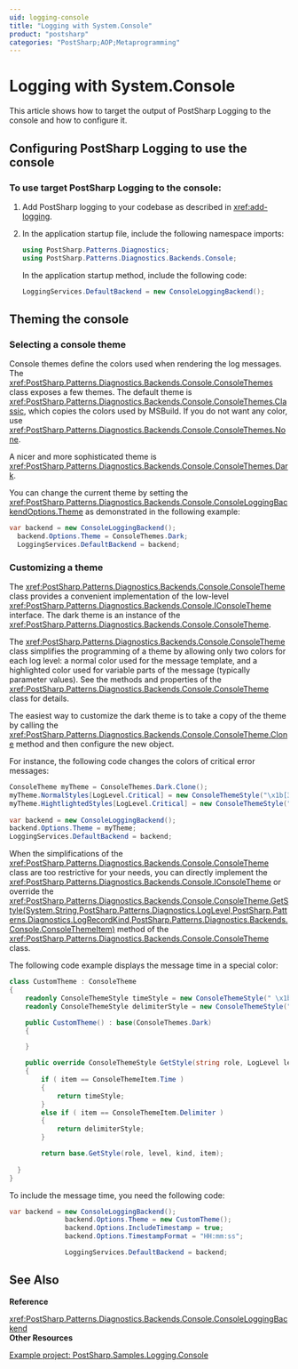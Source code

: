 ```yaml
---
uid: logging-console
title: "Logging with System.Console"
product: "postsharp"
categories: "PostSharp;AOP;Metaprogramming"
---
```

# Logging with System.Console

This article shows how to target the output of PostSharp Logging to the console and how to configure it.


## Configuring PostSharp Logging to use the console


### To use target PostSharp Logging to the console:

1. Add PostSharp logging to your codebase as described in <xref:add-logging>. 


2. In the application startup file, include the following namespace imports:

    ```csharp
    using PostSharp.Patterns.Diagnostics;
    using PostSharp.Patterns.Diagnostics.Backends.Console;
    ```

    In the application startup method, include the following code:

    ```csharp
    LoggingServices.DefaultBackend = new ConsoleLoggingBackend();
    ```



## Theming the console


### Selecting a console theme

Console themes define the colors used when rendering the log messages. The <xref:PostSharp.Patterns.Diagnostics.Backends.Console.ConsoleThemes> class exposes a few themes. The default theme is <xref:PostSharp.Patterns.Diagnostics.Backends.Console.ConsoleThemes.Classic>, which copies the colors used by MSBuild. If you do not want any color, use <xref:PostSharp.Patterns.Diagnostics.Backends.Console.ConsoleThemes.None>. 

A nicer and more sophisticated theme is <xref:PostSharp.Patterns.Diagnostics.Backends.Console.ConsoleThemes.Dark>. 

You can change the current theme by setting the <xref:PostSharp.Patterns.Diagnostics.Backends.Console.ConsoleLoggingBackendOptions.Theme> as demonstrated in the following example: 

```csharp
var backend = new ConsoleLoggingBackend();
  backend.Options.Theme = ConsoleThemes.Dark;
  LoggingServices.DefaultBackend = backend;
```


### Customizing a theme

The <xref:PostSharp.Patterns.Diagnostics.Backends.Console.ConsoleTheme> class provides a convenient implementation of the low-level <xref:PostSharp.Patterns.Diagnostics.Backends.Console.IConsoleTheme> interface. The dark theme is an instance of the <xref:PostSharp.Patterns.Diagnostics.Backends.Console.ConsoleTheme>. 

The <xref:PostSharp.Patterns.Diagnostics.Backends.Console.ConsoleTheme> class simplifies the programming of a theme by allowing only two colors for each log level: a normal color used for the message template, and a highlighted color used for variable parts of the message (typically parameter values). See the methods and properties of the <xref:PostSharp.Patterns.Diagnostics.Backends.Console.ConsoleTheme> class for details. 

The easiest way to customize the dark theme is to take a copy of the theme by calling the <xref:PostSharp.Patterns.Diagnostics.Backends.Console.ConsoleTheme.Clone> method and then configure the new object. 

For instance, the following code changes the colors of critical error messages:

```csharp
ConsoleTheme myTheme = ConsoleThemes.Dark.Clone();
myTheme.NormalStyles[LogLevel.Critical] = new ConsoleThemeStyle("\x1b[38;5;0199m\x1b[49m", ConsoleColor.Magenta );
myTheme.HightlightedStyles[LogLevel.Critical] = new ConsoleThemeStyle("\x1b[38;5;0201m\x1b[48;5;0236m", ConsoleColor.Magenta);              
    
var backend = new ConsoleLoggingBackend();
backend.Options.Theme = myTheme;
LoggingServices.DefaultBackend = backend;
```

When the simplifications of the <xref:PostSharp.Patterns.Diagnostics.Backends.Console.ConsoleTheme> class are too restrictive for your needs, you can directly implement the <xref:PostSharp.Patterns.Diagnostics.Backends.Console.IConsoleTheme> or override the <xref:PostSharp.Patterns.Diagnostics.Backends.Console.ConsoleTheme.GetStyle(System.String,PostSharp.Patterns.Diagnostics.LogLevel,PostSharp.Patterns.Diagnostics.LogRecordKind,PostSharp.Patterns.Diagnostics.Backends.Console.ConsoleThemeItem)> method of the <xref:PostSharp.Patterns.Diagnostics.Backends.Console.ConsoleTheme> class. 

The following code example displays the message time in a special color:

```csharp
class CustomTheme : ConsoleTheme
{
    readonly ConsoleThemeStyle timeStyle = new ConsoleThemeStyle(" \x1b[38;5;0006m", ConsoleColor.Cyan);
    readonly ConsoleThemeStyle delimiterStyle = new ConsoleThemeStyle("\x1b[38;5;0255m", ConsoleColor.Gray);

    public CustomTheme() : base(ConsoleThemes.Dark)
    {

    }

    public override ConsoleThemeStyle GetStyle(string role, LogLevel level, LogRecordKind kind, ConsoleThemeItem item)
    {
        if ( item == ConsoleThemeItem.Time )
        {
            return timeStyle;
        }
        else if ( item == ConsoleThemeItem.Delimiter )
        {
            return delimiterStyle;
        }

        return base.GetStyle(role, level, kind, item);
                    
  }
}
```

To include the message time, you need the following code:

```csharp
var backend = new ConsoleLoggingBackend();
              backend.Options.Theme = new CustomTheme();
              backend.Options.IncludeTimestamp = true;
              backend.Options.TimestampFormat = "HH:mm:ss";

              LoggingServices.DefaultBackend = backend;
```

## See Also

**Reference**

<xref:PostSharp.Patterns.Diagnostics.Backends.Console.ConsoleLoggingBackend>
<br>**Other Resources**

[Example project: PostSharp.Samples.Logging.Console](https://samples.postsharp.net/f/PostSharp.Samples.Logging.Console/)
<br>